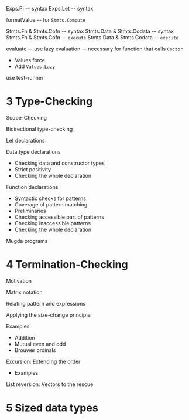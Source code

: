 Exps.Pi -- syntax
Exps.Let -- syntax

formatValue -- for `Stmts.Compute`

Stmts.Fn & Stmts.Cofn -- syntax
Stmts.Data & Stmts.Codata -- syntax
Stmts.Fn & Stmts.Cofn -- `execute`
Stmts.Data & Stmts.Codata -- `execute`

evaluate -- use lazy evaluation -- necessary for function that calls `Coctor`

- Values.force
- Add `Values.Lazy`

use test-runner

# 3 Type-Checking

Scope-Checking

Bidirectional type-checking

Let declarations

Data type declarations

- Checking data and constructor types
- Strict positivity
- Checking the whole declaration

Function declarations

- Syntactic checks for patterns
- Coverage of pattern matching
- Preliminaries
- Checking accessible part of patterns
- Checking inaccessible patterns
- Checking the whole declaration

Mugda programs

# 4 Termination-Checking

Motivation

Matrix notation

Relating pattern and expressions

Applying the size-change principle

Examples

- Addition
- Mutual even and odd
- Brouwer ordinals

Excursion: Extending the order

- Examples

List reversion: Vectors to the rescue

# 5 Sized data types
